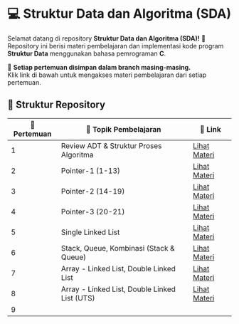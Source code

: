 # 💻 Struktur Data dan Algoritma (SDA)

Selamat datang di repository **Struktur Data dan Algoritma (SDA)!** 🎉  
Repository ini berisi materi pembelajaran dan implementasi kode program **Struktur Data** menggunakan bahasa pemrograman **C**.  

📌 **Setiap pertemuan disimpan dalam branch masing-masing.**  
Klik link di bawah untuk mengakses materi pembelajaran dari setiap pertemuan.

## 📂 **Struktur Repository**
| 📅 Pertemuan | 📖 Topik Pembelajaran     | 🔗 Link |
|-------------|-----------------------------|---------|
|       1     | Review ADT & Struktur Proses Algoritma | [Lihat Materi](https://github.com/ZEFRAZ/SDA-PRAKTIK/tree/Pertemuan-1) |
|       2     | Pointer-1 (1-13)                       | [Lihat Materi](https://github.com/ZEFRAZ/SDA-PRAKTIK/tree/Pertemuan-2) |
|       3     | Pointer-2 (14-19)                      | [Lihat Materi](https://github.com/ZEFRAZ/SDA-PRAKTIK/tree/Pertemuan-3) |
|       4     | Pointer-3 (20-21)                      | [Lihat Materi](https://github.com/ZEFRAZ/SDA-PRAKTIK/tree/Pertemuan-4) |
|       5     | Single Linked List                     | [Lihat Materi](https://github.com/ZEFRAZ/SDA-PRAKTIK/tree/Pertemuan-5) |
|       6     | Stack, Queue, Kombinasi (Stack & Queue)| [Lihat Materi](https://github.com/ZEFRAZ/SDA-PRAKTIK/tree/Pertemuan-6) |
|       7     | Array - Linked List, Double Linked List| [Lihat Materi](https://github.com/ZEFRAZ/SDA-PRAKTIK/tree/Pertemuan-7) |
|       8     | Array - Linked List, Double Linked List (UTS)| [Lihat Materi](https://github.com/ZEFRAZ/SDA-PRAKTIK/tree/Pertemuan-8) |
|       9     | | |

